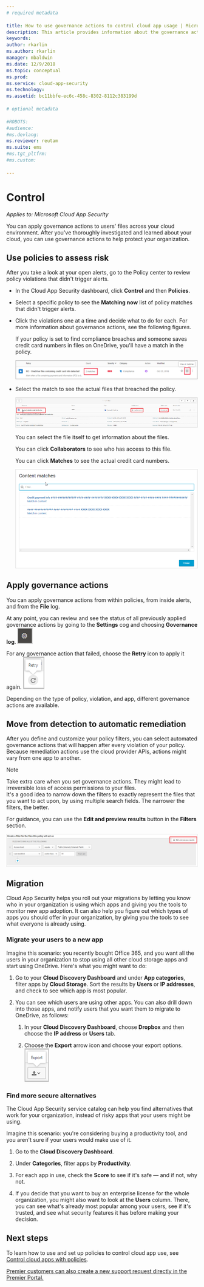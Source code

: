 ```yaml
---
# required metadata

title: How to use governance actions to control cloud app usage | Microsoft Docs
description: This article provides information about the governance actions you can take in Cloud App Security to control your organization's cloud app use.
keywords:
author: rkarlin
ms.author: rkarlin
manager: mbaldwin
ms.date: 12/9/2018
ms.topic: conceptual
ms.prod:
ms.service: cloud-app-security
ms.technology:
ms.assetid: bc11bbfe-ec6c-458c-8302-8112c383199d

# optional metadata

#ROBOTS:
#audience:
#ms.devlang:
ms.reviewer: reutam
ms.suite: ems
#ms.tgt_pltfrm:
#ms.custom:

---
```

# Control

*Applies to: Microsoft Cloud App Security*

You can apply governance actions to users' files across your cloud environment. After you've thoroughly investigated and learned about your cloud, you can use governance actions to help protect your organization.  

## Use policies to assess risk  
After you take a look at your open alerts, go to the Policy center to review policy violations that didn't trigger alerts.  

-   In the Cloud App Security dashboard, click **Control** and then **Policies**.  

-   Select a specific policy to see the **Matching now** list of policy matches that didn't trigger alerts.  

-   Click the violations one at a time and decide what to do for each. For more information about governance actions, see the following figures.  

     If your policy is set to find compliance breaches and someone saves credit card numbers in files on OneDrive, you'll have a match in the policy.  

     ![PCI matches](./media/pci-matches.png "pci matches")  

-   Select the match to see the actual files that breached the policy.  

     ![PCI content matches](./media/pci-content-matches.png "pci content matches")  

     You can select the file itself to get information about the files.  

     You can click **Collaborators** to see who has access to this file.  

     You can click **Matches** to see the actual credit card numbers.  

     ![Content matches credit card numbers](./media/content-matches-ccn.png "content matches credit card numbers")  

## Apply governance actions  
You can apply governance actions from within policies, from inside alerts, and from the **File** log.  

At any point, you can review and see the status of all previously applied governance actions by going to the **Settings** cog and choosing **Governance log**. ![settings icon](./media/settings-icon.png "settings icon")

For any governance action that failed, choose the **Retry** icon to apply it again. ![Retry icon](./media/retry-icon.png "retry icon")   

Depending on the type of policy, violation, and app, different governance actions are available.  

## Move from detection to automatic remediation  
After you define and customize your policy filters, you can select automated governance actions that will happen after every violation of your policy.  
Because remediation actions use the cloud provider APIs, actions might vary from one app to another.  

> [!NOTE]  
>  Take extra care when you set governance actions. They might lead to irreversible loss of access permissions to your files.  
> It's a good idea to narrow down the filters to exactly represent the files that you want to act upon, by using multiple search fields. The narrower the filters, the better.  
>   
>  For guidance, you can use the **Edit and preview results** button in the **Filters** section.  

![File policy edit and preview results](./media/file-policy-edit-and-preview-results.png "file policy edit and preview results")  

## Migration  
Cloud App Security helps you roll out your migrations by letting you know who in your organization is using which apps and giving you the tools to monitor new app adoption. It can also help you figure out which types of apps you should offer in your organization, by giving you the tools to see what everyone is already using.  

### Migrate your users to a new app  
Imagine this scenario: you recently bought Office 365, and you want all the users in your organization to stop using all other cloud storage apps and start using OneDrive. Here's what you might want to do:  

1. Go to your **Cloud Discovery Dashboard** and under **App categories**, filter apps by **Cloud Storage**. Sort the results by **Users** or **IP addresses**, and check to see which app is most popular.  

2. You can see which users are using other apps. You can also drill down into those apps, and notify users that you want them to migrate to OneDrive, as follows:

   1. In your **Cloud Discovery Dashboard**, choose **Dropbox** and then choose the **IP address** or **Users** tab.  

   2. Choose the **Export** arrow icon and choose your export options. ![Arrow icon](./media/arrow-icon.png "arrow icon")

### Find more secure alternatives  
The Cloud App Security service catalog can help you find alternatives that work for your organization, instead of risky apps that your users might be using.  

Imagine this scenario: you're considering buying a productivity tool, and you aren't sure if your users would make use of it.  

1.   Go to the **Cloud Discovery Dashboard**.  

2.   Under **Categories**, filter apps by **Productivity**.  

3.   For each app in use, check the **Score** to see if it's safe — and if not, why not.  

4.   If you decide that you want to buy an enterprise license for the whole organization, you might also want to look at the **Users** column. There, you can see what's already most popular among your users, see if it's trusted, and see what security features it has before making your decision.  

## Next steps
To learn how to use and set up policies to control cloud app use, see [Control cloud apps with policies](control-cloud-apps-with-policies.md).   

[Premier customers can also create a new support request directly in the Premier Portal.](https://premier.microsoft.com/)  
